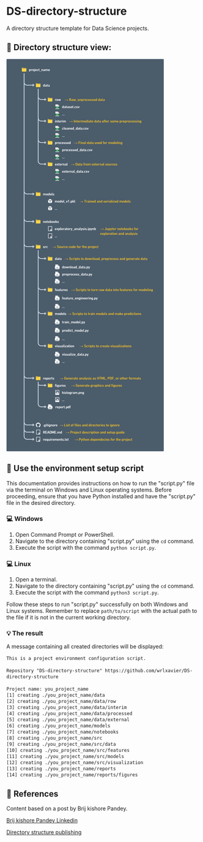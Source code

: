 # DS-directory-structure
 A directory structure template for Data Science projects.

## 📁 Directory structure view:

![alt text](./image.png)





## 🚀 Use the environment setup script

This documentation provides instructions on how to run the "script.py" file via the terminal on Windows and Linux operating systems. Before proceeding, ensure that you have Python installed and have the "script.py" file in the desired directory.

### 💻 Windows

1. Open Command Prompt or PowerShell.
2. Navigate to the directory containing "script.py" using the `cd` command.
3. Execute the script with the command `python script.py`.

### 💻 Linux

1. Open a terminal.
2. Navigate to the directory containing "script.py" using the `cd` command.
3. Execute the script with the command `python3 script.py`.

Follow these steps to run "script.py" successfully on both Windows and Linux systems. Remember to replace `path/to/script` with the actual path to the file if it is not in the current working directory.




### 💡 The result

A message containing all created directories will be displayed:



```
This is a project environment configuration script.

Repository "DS-directory-structure" https://github.com/wrlxavier/DS-directory-structure

Project name: you_project_name
[1] creating ./you_project_name/data
[2] creating ./you_project_name/data/row
[3] creating ./you_project_name/data/interim
[4] creating ./you_project_name/data/processed
[5] creating ./you_project_name/data/external
[6] creating ./you_project_name/models
[7] creating ./you_project_name/notebooks
[8] creating ./you_project_name/src
[9] creating ./you_project_name/src/data
[10] creating ./you_project_name/src/features
[11] creating ./you_project_name/src/models
[12] creating ./you_project_name/src/visualization
[13] creating ./you_project_name/reports
[14] creating ./you_project_name/reports/figures
```


## 📌 References

Content based on a post by Brij kishore Pandey.


<a href="https://www.linkedin.com/in/brijpandeyji/" target="_blank">Brij kishore Pandey Linkedin</a>

<a href="https://www.linkedin.com/posts/brijpandeyji_datascience-machinelearning-datascience-activity-7060471648738516992-AH75?utm_source=share&utm_medium=member_desktop" target="_blank">Directory structure publishing</a>